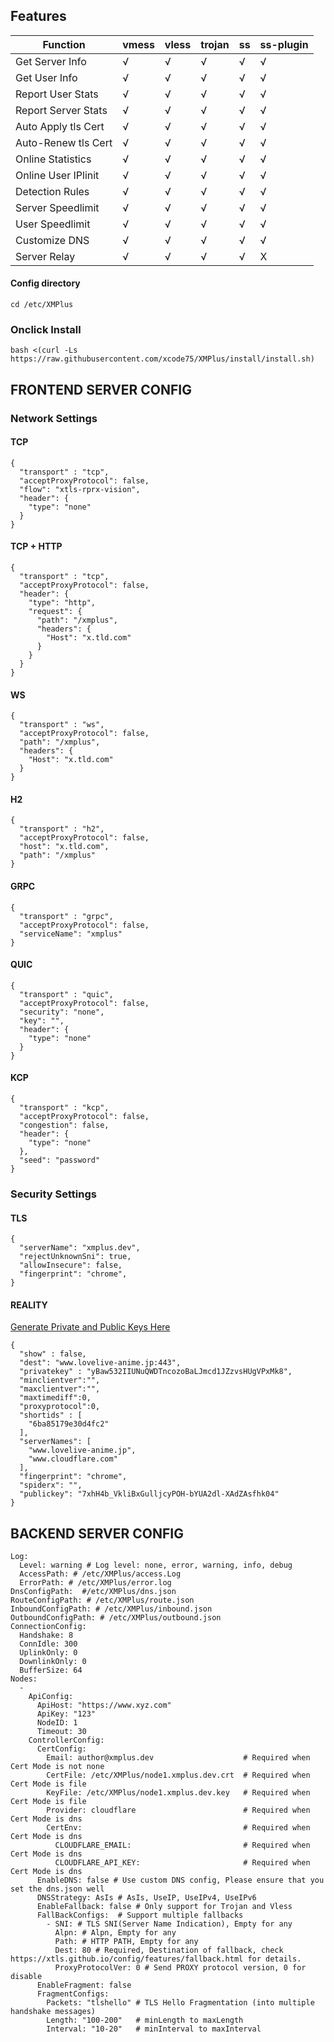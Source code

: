 ## Features

|Function             | vmess | vless | trojan | ss   | ss-plugin|
| ----------------| ----- | ----- | -------| -----|----------|
| Get Server Info     | √     |  √    |   √    |  √   |    √     |
| Get User Info     | √     |  √    |   √    |  √   |    √     |
| Report User Stats     | √     |  √    |   √    |  √   |    √     |
| Report Server Stats   | √     |  √    |   √    |  √   |    √     |
| Auto Apply tls Cert  | √     |  √    |   √    |  √   |    √     |
| Auto-Renew tls Cert  | √     |  √    |   √    |  √   |    √     |
| Online Statistics     | √     |  √    |   √    |  √   |    √     |
| Online User IPlinit   | √     |  √    |   √    |  √   |    √     |
| Detection Rules        | √     |  √    |   √    |  √   |    √     |
| Server Speedlimit     | √     |  √    |   √    |  √   |    √     |
| User Speedlimit     | √     |  √    |   √    |  √   |    √     |
| Customize DNS       | √     |  √    |   √    |  √   |    √     |
| Server Relay       | √     |  √    |   √    |  √   |    X     |


#### Config directory
```
cd /etc/XMPlus
```

### Onclick Install
```
bash <(curl -Ls https://raw.githubusercontent.com/xcode75/XMPlus/install/install.sh)
```

## FRONTEND SERVER CONFIG

### Network Settings


#### TCP
```
{
  "transport" : "tcp",
  "acceptProxyProtocol": false,
  "flow": "xtls-rprx-vision",
  "header": {
    "type": "none"
  }
}
```
#### TCP + HTTP
```
{
  "transport" : "tcp",
  "acceptProxyProtocol": false,
  "header": {
    "type": "http",
    "request": {
      "path": "/xmplus",
      "headers": {
        "Host": "x.tld.com"
      }
    }
  }
}
```
####  WS
```
{
  "transport" : "ws",
  "acceptProxyProtocol": false,
  "path": "/xmplus",
  "headers": {
    "Host": "x.tld.com"
  }
}
```

####  H2
```
{
  "transport" : "h2",
  "acceptProxyProtocol": false,
  "host": "x.tld.com",
  "path": "/xmplus"
}
```

####  GRPC
```
{
  "transport" : "grpc",
  "acceptProxyProtocol": false,
  "serviceName": "xmplus"
}
```
####  QUIC
```
{
  "transport" : "quic",
  "acceptProxyProtocol": false,
  "security": "none",
  "key": "",
  "header": {
    "type": "none"
  }
}
```
####  KCP
```
{
  "transport" : "kcp",
  "acceptProxyProtocol": false,
  "congestion": false,
  "header": {
    "type": "none"
  },
  "seed": "password"
}
```

### Security Settings


#### TLS
```
{
  "serverName": "xmplus.dev",
  "rejectUnknownSni": true,
  "allowInsecure": false,
  "fingerprint": "chrome",
}
```
#### REALITY
[Generate Private and Public Keys Here](https://go.dev/play/p/N5kQhIjtye7)
```
{
  "show" : false,
  "dest": "www.lovelive-anime.jp:443",
  "privatekey" : "yBaw532IIUNuQWDTncozoBaLJmcd1JZzvsHUgVPxMk8",
  "minclientver":"",
  "maxclientver":"",
  "maxtimediff":0,
  "proxyprotocol":0,
  "shortids" : [
    "6ba85179e30d4fc2"
  ],
  "serverNames": [
    "www.lovelive-anime.jp",
    "www.cloudflare.com"
  ],
  "fingerprint": "chrome",
  "spiderx": "",
  "publickey": "7xhH4b_VkliBxGulljcyPOH-bYUA2dl-XAdZAsfhk04"
}
```

## BACKEND SERVER CONFIG

```
Log:
  Level: warning # Log level: none, error, warning, info, debug 
  AccessPath: # /etc/XMPlus/access.Log
  ErrorPath: # /etc/XMPlus/error.log
DnsConfigPath:  #/etc/XMPlus/dns.json
RouteConfigPath: # /etc/XMPlus/route.json
InboundConfigPath: # /etc/XMPlus/inbound.json
OutboundConfigPath: # /etc/XMPlus/outbound.json
ConnectionConfig:
  Handshake: 8 
  ConnIdle: 300 
  UplinkOnly: 0 
  DownlinkOnly: 0 
  BufferSize: 64
Nodes:
  -
    ApiConfig:
      ApiHost: "https://www.xyz.com"
      ApiKey: "123"
      NodeID: 1
      Timeout: 30 
    ControllerConfig:
      CertConfig:
        Email: author@xmplus.dev                    # Required when Cert Mode is not none
        CertFile: /etc/XMPlus/node1.xmplus.dev.crt  # Required when Cert Mode is file
        KeyFile: /etc/XMPlus/node1.xmplus.dev.key   # Required when Cert Mode is file
        Provider: cloudflare                        # Required when Cert Mode is dns
        CertEnv:                                    # Required when Cert Mode is dns
          CLOUDFLARE_EMAIL:                         # Required when Cert Mode is dns
          CLOUDFLARE_API_KEY:                       # Required when Cert Mode is dns
      EnableDNS: false # Use custom DNS config, Please ensure that you set the dns.json well
      DNSStrategy: AsIs # AsIs, UseIP, UseIPv4, UseIPv6
      EnableFallback: false # Only support for Trojan and Vless
      FallBackConfigs:  # Support multiple fallbacks
        - SNI: # TLS SNI(Server Name Indication), Empty for any
          Alpn: # Alpn, Empty for any
          Path: # HTTP PATH, Empty for any
          Dest: 80 # Required, Destination of fallback, check https://xtls.github.io/config/features/fallback.html for details.
          ProxyProtocolVer: 0 # Send PROXY protocol version, 0 for disable
      EnableFragment: false 
      FragmentConfigs:
        Packets: "tlshello" # TLS Hello Fragmentation (into multiple handshake messages)
        Length: "100-200"   # minLength to maxLength
        Interval: "10-20"   # minInterval to maxInterval   
```
